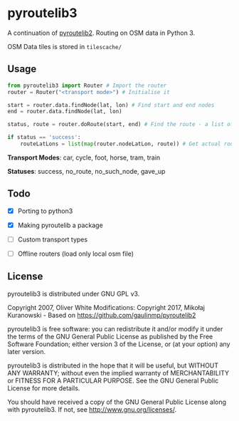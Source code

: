 # pyroutelib3

A continuation of [pyroutelib2](https://github.com/gaulinmp/pyroutelib2).
Routing on OSM data in Python 3.

OSM Data tiles is stored in `tilescache/`


## Usage

```python
from pyroutelib3 import Router # Import the router
router = Router("<transport mode>") # Initialise it

start = router.data.findNode(lat, lon) # Find start and end nodes
end = router.data.findNode(lat, lon)

status, route = router.doRoute(start, end) # Find the route - a list of OSM nodes

if status == 'success':
    routeLatLons = list(map(router.nodeLatLon, route)) # Get actual route coorinates

```
**Transport Modes**: car, cycle, foot, horse, tram, train

**Statuses**: success, no_route, no_such_node, gave_up


## Todo
- [x] Porting to python3
- [x] Making pyroutelib a package
- [ ] Custom transport types
- [ ] Offline routers (load only local osm file)


## License

pyroutelib3 is distributed under GNU GPL v3.

Copyright 2007, Oliver White
Modifications: Copyright 2017, Mikołaj Kuranowski -
Based on https://github.com/gaulinmp/pyroutelib2

pyroutelib3 is free software: you can redistribute it and/or modify
it under the terms of the GNU General Public License as published by
the Free Software Foundation; either version 3 of the License, or
(at your option) any later version.

pyroutelib3 is distributed in the hope that it will be useful,
but WITHOUT ANY WARRANTY; without even the implied warranty of
MERCHANTABILITY or FITNESS FOR A PARTICULAR PURPOSE.  See the
GNU General Public License for more details.

You should have received a copy of the GNU General Public License
along with pyroutelib3. If not, see <http://www.gnu.org/licenses/>.
